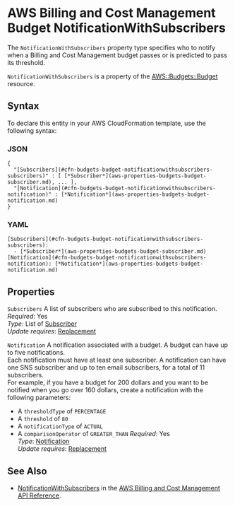 # AWS Billing and Cost Management Budget NotificationWithSubscribers<a name="aws-properties-budgets-budget-notificationwithsubscribers"></a>

<a name="aws-properties-budgets-budget-notificationwithsubscribers-description"></a>The `NotificationWithSubscribers` property type specifies who to notify when a Billing and Cost Management budget passes or is predicted to pass its threshold\.

<a name="aws-properties-budgets-budget-notificationwithsubscribers-inheritance"></a> `NotificationWithSubscribers` is a property of the [AWS::Budgets::Budget](aws-resource-budgets-budget.md) resource\.

## Syntax<a name="aws-properties-budgets-budget-notificationwithsubscribers-syntax"></a>

To declare this entity in your AWS CloudFormation template, use the following syntax:

### JSON<a name="aws-properties-budgets-budget-notificationwithsubscribers-syntax.json"></a>

```
{
  "[Subscribers](#cfn-budgets-budget-notificationwithsubscribers-subscribers)" : [ [*Subscriber*](aws-properties-budgets-budget-subscriber.md), ... ],
  "[Notification](#cfn-budgets-budget-notificationwithsubscribers-notification)" : [*Notification*](aws-properties-budgets-budget-notification.md)
}
```

### YAML<a name="aws-properties-budgets-budget-notificationwithsubscribers-syntax.yaml"></a>

```
[Subscribers](#cfn-budgets-budget-notificationwithsubscribers-subscribers): 
  - [*Subscriber*](aws-properties-budgets-budget-subscriber.md)
[Notification](#cfn-budgets-budget-notificationwithsubscribers-notification): [*Notification*](aws-properties-budgets-budget-notification.md)
```

## Properties<a name="aws-properties-budgets-budget-notificationwithsubscribers-properties"></a>

`Subscribers`  <a name="cfn-budgets-budget-notificationwithsubscribers-subscribers"></a>
A list of subscribers who are subscribed to this notification\.  
 *Required*: Yes  
 *Type*: List of [Subscriber](aws-properties-budgets-budget-subscriber.md)  
 *Update requires*: [Replacement](using-cfn-updating-stacks-update-behaviors.md#update-replacement)

`Notification`  <a name="cfn-budgets-budget-notificationwithsubscribers-notification"></a>
A notification associated with a budget\. A budget can have up to five notifications\.   
Each notification must have at least one subscriber\. A notification can have one SNS subscriber and up to ten email subscribers, for a total of 11 subscribers\.   
For example, if you have a budget for 200 dollars and you want to be notified when you go over 160 dollars, create a notification with the following parameters:  
+ A `thresholdType` of `PERCENTAGE`
+ A `threshold` of `80`
+ A `notificationType` of `ACTUAL`
+ A `comparisonOperator` of `GREATER_THAN`
 *Required*: Yes  
 *Type*: [Notification](aws-properties-budgets-budget-notification.md)  
 *Update requires*: [Replacement](using-cfn-updating-stacks-update-behaviors.md#update-replacement)

## See Also<a name="aws-properties-budgets-budget-notificationwithsubscribers-seealso"></a>
+ [NotificationWithSubscribers](https://docs.aws.amazon.com/aws-cost-management/latest/APIReference/API_budgets_NotificationWithSubscribers.html) in the [AWS Billing and Cost Management API Reference](https://docs.aws.amazon.com/aws-cost-management/latest/APIReference/Welcome.html)\. 